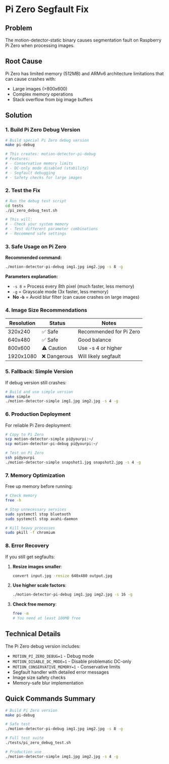 # Pi Zero Segfault Fix

## Problem
The motion-detector-static binary causes segmentation fault on Raspberry Pi Zero when processing images.

## Root Cause
Pi Zero has limited memory (512MB) and ARMv6 architecture limitations that can cause crashes with:
- Large images (>800x600)
- Complex memory operations 
- Stack overflow from big image buffers

## Solution

### 1. Build Pi Zero Debug Version

```bash
# Build special Pi Zero debug version
make pi-debug

# This creates: motion-detector-pi-debug
# Features:
# - Conservative memory limits
# - DC-only mode disabled (stability)
# - Segfault debugging
# - Safety checks for large images
```

### 2. Test the Fix

```bash
# Run the debug test script
cd tests
./pi_zero_debug_test.sh

# This will:
# - Check your system memory
# - Test different parameter combinations
# - Recommend safe settings
```

### 3. Safe Usage on Pi Zero

**Recommended command:**
```bash
./motion-detector-pi-debug img1.jpg img2.jpg -s 8 -g
```

**Parameters explanation:**
- `-s 8` = Process every 8th pixel (much faster, less memory)
- `-g` = Grayscale mode (3x faster, less memory)
- **No `-b`** = Avoid blur filter (can cause crashes on large images)

### 4. Image Size Recommendations

| Resolution | Status | Notes |
|------------|--------|-------|
| 320x240 | ✅ Safe | Recommended for Pi Zero |
| 640x480 | ✅ Safe | Good balance |
| 800x600 | ⚠️ Caution | Use -s 4 or higher |
| 1920x1080 | ❌ Dangerous | Will likely segfault |

### 5. Fallback: Simple Version

If debug version still crashes:

```bash
# Build and use simple version
make simple
./motion-detector-simple img1.jpg img2.jpg -s 4 -g
```

### 6. Production Deployment

For reliable Pi Zero deployment:

```bash
# Copy to Pi Zero
scp motion-detector-simple pi@yourpi:~/
scp motion-detector-pi-debug pi@yourpi:~/

# Test on Pi Zero
ssh pi@yourpi
./motion-detector-simple snapshot1.jpg snapshot2.jpg -s 4 -g
```

### 7. Memory Optimization

Free up memory before running:
```bash
# Check memory
free -h

# Stop unnecessary services
sudo systemctl stop bluetooth
sudo systemctl stop avahi-daemon

# Kill heavy processes
sudo pkill -f chromium
```

### 8. Error Recovery

If you still get segfaults:

1. **Resize images smaller**:
   ```bash
   convert input.jpg -resize 640x480 output.jpg
   ```

2. **Use higher scale factors**:
   ```bash
   ./motion-detector-pi-debug img1.jpg img2.jpg -s 16 -g
   ```

3. **Check free memory**:
   ```bash
   free -m
   # You need at least 100MB free
   ```

## Technical Details

The Pi Zero debug version includes:
- `MOTION_PI_ZERO_DEBUG=1` - Debug mode
- `MOTION_DISABLE_DC_MODE=1` - Disable problematic DC-only
- `MOTION_CONSERVATIVE_MEMORY=1` - Conservative limits
- Segfault handler with detailed error messages
- Image size safety checks
- Memory-safe blur implementation

## Quick Commands Summary

```bash
# Build Pi Zero version
make pi-debug

# Safe test
./motion-detector-pi-debug img1.jpg img2.jpg -s 8 -g

# Full test suite
./tests/pi_zero_debug_test.sh

# Production use
./motion-detector-simple img1.jpg img2.jpg -s 4 -g
``` 